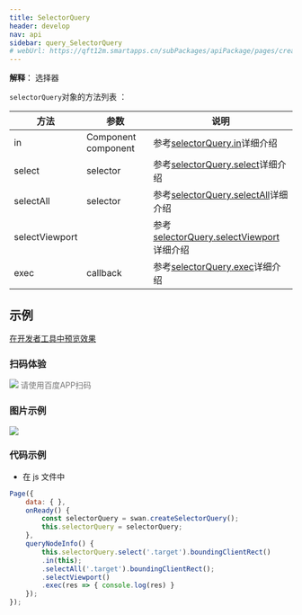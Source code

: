 ```yaml
---
title: SelectorQuery
header: develop
nav: api
sidebar: query_SelectorQuery
# webUrl: https://qft12m.smartapps.cn/subPackages/apiPackage/pages/createSelectorQuery/createSelectorQuery
---
```

 
**解释**： 选择器

 
 `selectorQuery`对象的方法列表 ：

|方法 |参数  |说明|
|---- | ---- | ---- |
|in| Component component | 参考<a href="https://smartprogram.baidu.com/docs/develop/api/show/query_SelectorQuery-in/">selectorQuery.in</a>详细介绍 |
|select   | selector | 参考<a href="https://smartprogram.baidu.com/docs/develop/api/show/query_SelectorQuery-select/">selectorQuery.select</a>详细介绍 |
|selectAll  |  selector  | 参考<a href="https://smartprogram.baidu.com/docs/develop/api/show/query_SelectorQuery-selectAll/">selectorQuery.selectAll</a>详细介绍 |
|selectViewport  |      | 参考<a href="https://smartprogram.baidu.com/docs/develop/api/show/query_SelectorQuery-selectViewport/">selectorQuery.selectViewport</a>详细介绍 |
|exec  |  callback  | 参考<a href="https://smartprogram.baidu.com/docs/develop/api/show/query_SelectorQuery-exec/">selectorQuery.exec</a>详细介绍 |
## 示例

<a href="swanide://fragment/4e6bf886d48e2c25066535bdf9e8d9c81574311488897" title="在开发者工具中预览效果" target="_self">在开发者工具中预览效果</a>

### 扫码体验

<div class='scan-code-container'>
    <img src="https://b.bdstatic.com/miniapp/assets/images/doc_demo/pages_createSelectorQuery.png" class="demo-qrcode-image" />
    <font color=#777 12px>请使用百度APP扫码</font>
</div>

###  图片示例  
<div class="m-doc-custom-examples">
    <div class="m-doc-custom-examples-correct">
        <img src="https://b.bdstatic.com/miniapp/image/createSelectorQuery.gif">
    </div>
    <div class="m-doc-custom-examples-correct">
        <img src=" ">
    </div>
    <div class="m-doc-custom-examples-correct">
        <img src=" ">
    </div>     
</div>

### 代码示例 


* 在 js 文件中

```js
Page({
    data: { },
    onReady() {
        const selectorQuery = swan.createSelectorQuery();
        this.selectorQuery = selectorQuery;
    },
    queryNodeInfo() {
        this.selectorQuery.select('.target').boundingClientRect()
        .in(this);
        .selectAll('.target').boundingClientRect();
        .selectViewport()
        .exec(res => { console.log(res) }
    });
});
```


